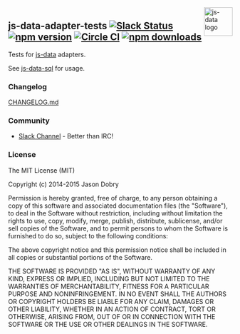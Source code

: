<img src="https://raw.githubusercontent.com/js-data/js-data/master/js-data.png" alt="js-data logo" title="js-data" align="right" width="64" height="64" />

## js-data-adapter-tests [![Slack Status][sl_b]][sl_l] [![npm version][npm_b]][npm_l] [![Circle CI][circle_b]][circle_l] [![npm downloads][dn_b]][dn_l]

Tests for [js-data](http://www.js-data.io/) adapters.

See [js-data-sql](https://github.com/js-data/js-data-adapter-tests/blob/master/mocha.start.js) for usage.

### Changelog
[CHANGELOG.md](https://github.com/js-data/js-data-adapter-tests/blob/master/CHANGELOG.md)

### Community
- [Slack Channel](http://slack.js-data.io) - Better than IRC!

### License

The MIT License (MIT)

Copyright (c) 2014-2015 Jason Dobry

Permission is hereby granted, free of charge, to any person obtaining a copy
of this software and associated documentation files (the "Software"), to deal
in the Software without restriction, including without limitation the rights
to use, copy, modify, merge, publish, distribute, sublicense, and/or sell
copies of the Software, and to permit persons to whom the Software is
furnished to do so, subject to the following conditions:

The above copyright notice and this permission notice shall be included in all
copies or substantial portions of the Software.

THE SOFTWARE IS PROVIDED "AS IS", WITHOUT WARRANTY OF ANY KIND, EXPRESS OR
IMPLIED, INCLUDING BUT NOT LIMITED TO THE WARRANTIES OF MERCHANTABILITY,
FITNESS FOR A PARTICULAR PURPOSE AND NONINFRINGEMENT. IN NO EVENT SHALL THE
AUTHORS OR COPYRIGHT HOLDERS BE LIABLE FOR ANY CLAIM, DAMAGES OR OTHER
LIABILITY, WHETHER IN AN ACTION OF CONTRACT, TORT OR OTHERWISE, ARISING FROM,
OUT OF OR IN CONNECTION WITH THE SOFTWARE OR THE USE OR OTHER DEALINGS IN THE
SOFTWARE.

[sl_b]: http://slack.js-data.io/badge.svg
[sl_l]: http://slack.js-data.io
[npm_b]: https://img.shields.io/npm/v/js-data-adapter-tests.svg?style=flat
[npm_l]: https://www.npmjs.org/package/js-data-adapter-tests
[circle_b]: https://img.shields.io/circleci/project/js-data/js-data-adapter-tests/master.svg?style=flat
[circle_l]: https://circleci.com/gh/js-data/js-data-adapter-tests/tree/master
[dn_b]: https://img.shields.io/npm/dm/js-data-adapter-tests.svg?style=flat
[dn_l]: https://www.npmjs.org/package/js-data-adapter-tests
